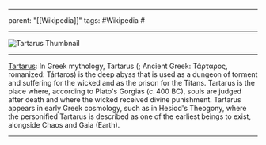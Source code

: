 
---
parent: "[[Wikipedia]]"
tags:
	#Wikipedia
	#
	
---

![Tartarus Thumbnail](https://upload.wikimedia.org/wikipedia/commons/5/58/Nekyia_Staatliche_Antikensammlungen_1494_n2.jpg)

---

[Tartarus](https://en.wikipedia.org/wiki/Tartarus): In Greek mythology, Tartarus (; Ancient Greek: Τάρταρος, romanized: Tártaros) is the deep abyss that is used as a dungeon of torment and suffering for the wicked and as the prison for the Titans. Tartarus is the place where, according to Plato's Gorgias (c. 400 BC), souls are judged after death and where the wicked received divine punishment. Tartarus appears in early Greek cosmology, such as in Hesiod's Theogony, where the personified Tartarus is described as one of the earliest beings to exist, alongside Chaos and Gaia (Earth).

---


